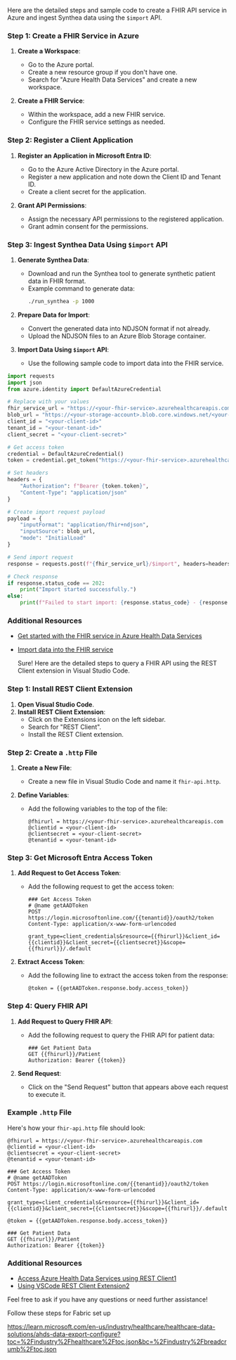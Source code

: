 Here are the detailed steps and sample code to create a FHIR API service in Azure and ingest Synthea data using the `$import` API.

### Step 1: Create a FHIR Service in Azure

1. **Create a Workspace**:
   - Go to the Azure portal.
   - Create a new resource group if you don't have one.
   - Search for "Azure Health Data Services" and create a new workspace.

2. **Create a FHIR Service**:
   - Within the workspace, add a new FHIR service.
   - Configure the FHIR service settings as needed.

### Step 2: Register a Client Application

1. **Register an Application in Microsoft Entra ID**:
   - Go to the Azure Active Directory in the Azure portal.
   - Register a new application and note down the Client ID and Tenant ID.
   - Create a client secret for the application.

2. **Grant API Permissions**:
   - Assign the necessary API permissions to the registered application.
   - Grant admin consent for the permissions.

### Step 3: Ingest Synthea Data Using `$import` API

1. **Generate Synthea Data**:
   - Download and run the Synthea tool to generate synthetic patient data in FHIR format.
   - Example command to generate data:
     ```bash
     ./run_synthea -p 1000
     ```

2. **Prepare Data for Import**:
   - Convert the generated data into NDJSON format if not already.
   - Upload the NDJSON files to an Azure Blob Storage container.

3. **Import Data Using `$import` API**:
   - Use the following sample code to import data into the FHIR service.

```python
import requests
import json
from azure.identity import DefaultAzureCredential

# Replace with your values
fhir_service_url = "https://<your-fhir-service>.azurehealthcareapis.com"
blob_url = "https://<your-storage-account>.blob.core.windows.net/<your-container>/<your-file>.ndjson"
client_id = "<your-client-id>"
tenant_id = "<your-tenant-id>"
client_secret = "<your-client-secret>"

# Get access token
credential = DefaultAzureCredential()
token = credential.get_token("https://<your-fhir-service>.azurehealthcareapis.com/.default")

# Set headers
headers = {
    "Authorization": f"Bearer {token.token}",
    "Content-Type": "application/json"
}

# Create import request payload
payload = {
    "inputFormat": "application/fhir+ndjson",
    "inputSource": blob_url,
    "mode": "InitialLoad"
}

# Send import request
response = requests.post(f"{fhir_service_url}/$import", headers=headers, data=json.dumps(payload))

# Check response
if response.status_code == 202:
    print("Import started successfully.")
else:
    print(f"Failed to start import: {response.status_code} - {response.text}")
```

### Additional Resources

- [Get started with the FHIR service in Azure Health Data Services](https://learn.microsoft.com/en-us/azure/healthcare-apis/fhir/get-started-with-fhir)
- [Import data into the FHIR service](https://learn.microsoft.com/en-us/azure/healthcare-apis/fhir/import-data)

  Sure! Here are the detailed steps to query a FHIR API using the REST Client extension in Visual Studio Code.

### Step 1: Install REST Client Extension

1. **Open Visual Studio Code**.
2. **Install REST Client Extension**:
   - Click on the Extensions icon on the left sidebar.
   - Search for "REST Client".
   - Install the REST Client extension.

### Step 2: Create a `.http` File

1. **Create a New File**:
   - Create a new file in Visual Studio Code and name it `fhir-api.http`.

2. **Define Variables**:
   - Add the following variables to the top of the file:
     ```http
     @fhirurl = https://<your-fhir-service>.azurehealthcareapis.com
     @clientid = <your-client-id>
     @clientsecret = <your-client-secret>
     @tenantid = <your-tenant-id>
     ```

### Step 3: Get Microsoft Entra Access Token

1. **Add Request to Get Access Token**:
   - Add the following request to get the access token:
     ```http
     ### Get Access Token
     # @name getAADToken
     POST https://login.microsoftonline.com/{{tenantid}}/oauth2/token
     Content-Type: application/x-www-form-urlencoded

     grant_type=client_credentials&resource={{fhirurl}}&client_id={{clientid}}&client_secret={{clientsecret}}&scope={{fhirurl}}/.default
     ```

2. **Extract Access Token**:
   - Add the following line to extract the access token from the response:
     ```http
     @token = {{getAADToken.response.body.access_token}}
     ```

### Step 4: Query FHIR API

1. **Add Request to Query FHIR API**:
   - Add the following request to query the FHIR API for patient data:
     ```http
     ### Get Patient Data
     GET {{fhirurl}}/Patient
     Authorization: Bearer {{token}}
     ```

2. **Send Request**:
   - Click on the "Send Request" button that appears above each request to execute it.

### Example `.http` File

Here's how your `fhir-api.http` file should look:

```http
@fhirurl = https://<your-fhir-service>.azurehealthcareapis.com
@clientid = <your-client-id>
@clientsecret = <your-client-secret>
@tenantid = <your-tenant-id>

### Get Access Token
# @name getAADToken
POST https://login.microsoftonline.com/{{tenantid}}/oauth2/token
Content-Type: application/x-www-form-urlencoded

grant_type=client_credentials&resource={{fhirurl}}&client_id={{clientid}}&client_secret={{clientsecret}}&scope={{fhirurl}}/.default

@token = {{getAADToken.response.body.access_token}}

### Get Patient Data
GET {{fhirurl}}/Patient
Authorization: Bearer {{token}}
```

### Additional Resources

- [Access Azure Health Data Services using REST Client](https://learn.microsoft.com/en-us/azure/healthcare-apis/fhir/using-rest-client)[1](https://learn.microsoft.com/en-us/azure/healthcare-apis/fhir/using-rest-client)
- [Using VSCode REST Client Extension](https://techcommunity.microsoft.com/blog/healthcareandlifesciencesblog/calling-rest-apis-from-the-ide/3145949)[2](https://techcommunity.microsoft.com/blog/healthcareandlifesciencesblog/calling-rest-apis-from-the-ide/3145949)

Feel free to ask if you have any questions or need further assistance!


Follow these steps for Fabric set up

https://learn.microsoft.com/en-us/industry/healthcare/healthcare-data-solutions/ahds-data-export-configure?toc=%2Findustry%2Fhealthcare%2Ftoc.json&bc=%2Findustry%2Fbreadcrumb%2Ftoc.json
